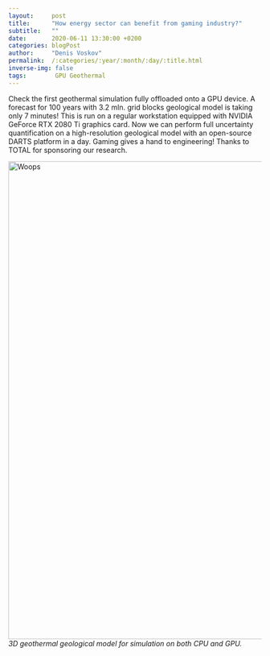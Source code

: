 ```yaml
---
layout:     post
title:      "How energy sector can benefit from gaming industry?"
subtitle:   ""
date:       2020-06-11 13:30:00 +0200
categories: blogPost
author:     "Denis Voskov"
permalink:  /:categories/:year/:month/:day/:title.html
inverse-img: false
tags:        GPU Geothermal
---
```

<p> Check the first geothermal simulation fully offloaded onto a GPU device. A forecast for 100 years with 3.2 mln. grid blocks geological model is taking only 7 minutes! This is run on a regular workstation equipped with NVIDIA GeForce RTX 2080 Ti graphics card. Now we can perform full uncertainty quantification on a high-resolution geological model with an open-source DARTS platform in a day. Gaming gives a hand to engineering! Thanks to TOTAL for sponsoring our research.</p>

<p>
    <img src="{{site.baseurl}}/assets/img/creccit.gif" width="950" alt="Woops">
    <em> 3D geothermal geological model for simulation on both CPU and GPU.</em>
</p>
